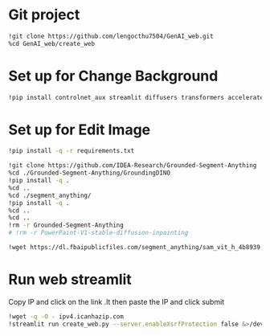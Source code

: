 # Git project
``` bash
!git clone https://github.com/lengocthu7504/GenAI_web.git
%cd GenAI_web/create_web
```

# Set up for Change Background
```bash
!pip install controlnet_aux streamlit diffusers transformers accelerate safetensors
```

# Set up for Edit Image
```bash
!pip install -q -r requirements.txt

!git clone https://github.com/IDEA-Research/Grounded-Segment-Anything
%cd ./Grounded-Segment-Anything/GroundingDINO
!pip install -q .
%cd ..
%cd ./segment_anything/
!pip install -q .
%cd ..
%cd ..
!rm -r Grounded-Segment-Anything
# !rm -r PowerPaint-V1-stable-diffusion-inpainting

!wget https://dl.fbaipublicfiles.com/segment_anything/sam_vit_h_4b8939.pth
```

# Run web streamlit
Copy IP and click on the link .lt then paste the IP  and click submit
``` bash
!wget -q -O - ipv4.icanhazip.com
!streamlit run create_web.py --server.enableXsrfProtection false &>/dev/null & npx localtunnel --port 8501
```

